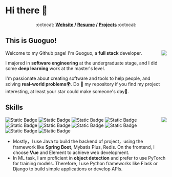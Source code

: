 # Hi there 👋

<p align="center"> :octocat: <b>
  <a href="https://blog.guoguo.host">Website</a> / 
  <a href="">Resume</a> / 
  <a href="">Projects</a>
</b> :octocat: </p>

<!--
**woshixiaoguo/woshixiaoguo** is a ✨ _special_ ✨ repository because its `README.md` (this file) appears on your GitHub profile.

Here are some ideas to get you started:

- 🔭 I’m currently working on ...
- 🌱 I’m currently learning ...
- 👯 I’m looking to collaborate on ...
- 🤔 I’m looking for help with ...
- 💬 Ask me about ...
- 📫 How to reach me: ...
- 😄 Pronouns: ...
- ⚡ Fun fact: ...
-->

## This is Guoguo!

<a href="https://github.com/guoguo/github-readme-stats">
  <img align="right" src="https://github-readme-stats.vercel.app/api?username=woshixiaoguo&show_icons=true&theme=radical&count_private=true&include_all_commits=true" />
</a>

Welcome to my Github page! I'm Guoguo, a **full stack** developer.

I majored in **software engineering** at the undergraduate stage, and I did some **deep learning** work at the master's level.

I'm passionate about creating software and tools to help people, and solving **real-world problems**🌍. Do 🌟 my repository if you find my project interesting, at least your star could make someone's day🙏.

## Skills

<a href="https://github.com/guoguo/github-readme-stats">
  <img align="right" src="https://github-readme-stats.vercel.app/api/top-langs/?username=woshixiaoguo&theme=radical" />
</a>

![Static Badge](https://img.shields.io/badge/Spring-141323?logo=spring)
![Static Badge](https://img.shields.io/badge/Spring%20Boot-141323?logo=SpringBoot)
![Static Badge](https://img.shields.io/badge/Redis-141323?logo=Redis)
![Static Badge](https://img.shields.io/badge/Node.js-141323?logo=node.js)
![Static Badge](https://img.shields.io/badge/Vue.js-141323?logo=Vue.js)
![Static Badge](https://img.shields.io/badge/Python-141323?logo=Python)
![Static Badge](https://img.shields.io/badge/Pytorch-141323?logo=Pytorch)
![Static Badge](https://img.shields.io/badge/Go-141323?logo=go)
![Static Badge](https://img.shields.io/badge/Linux-141323?logo=linux)
![Static Badge](https://img.shields.io/badge/Git-141323?logo=Git)


- Mostly，I use Java to build the backend of project，using the framework like **Spring Boot**, Mybatis Plus, Redis. On the frontend, I choose **Vue** and Element to achieve web development.
- In ML task, I am proficient in **object detection** and prefer to use PyTorch for training models. Therefore, I use Python frameworks like Flask or Django to build simple applications or develop APIs.
